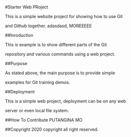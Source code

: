 #Starter Web PRoject

This is a simple website project for showing how to use Git 

and Github together. adasdasd, MOREEEEE

##Inroduction

This is example is to show different parts of the Git 

repository and various commands using a web project.


##Purpose

As stated above, the main purpose is to provide simple 

examples for Git training demos.


##Deployment

This is a simple web project, deployment can be on any web 

server or even local file system.


##How To Contribute
	PUTANGINA MO

##Copyright
2020 copyright all right reserved.
